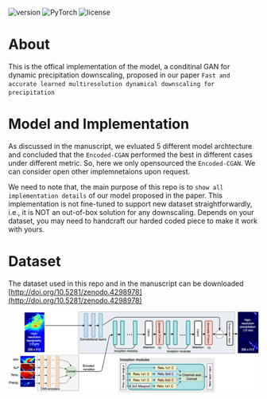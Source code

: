 ![version](https://img.shields.io/badge/Version-v1.0.0-blue.svg?style=plastic)
![PyTorch](https://img.shields.io/badge/PyTorch-v1.5.0-green.svg?style=plastic)
![license](https://img.shields.io/badge/license-CC_BY--NC-red.svg?style=plastic)

# About
This is the offical implementation of the model, a conditinal GAN for dynamic precipitation downscaling, proposed in our paper `Fast and accurate learned multiresolution dynamical downscaling for precipitation`

# Model and Implementation 
As discussed in the manuscript, we evluated 5 different model archtecture and concluded that the `Encoded-CGAN` performed the best in different cases under different metric. So, here we only opensourced the `Encoded-CGAN`. We can consider open other implemnetaions upon request. 

We need to note that, the main purpose of this repo is to `show all implementation details` of our model proposed in the paper. 
This implementation is not fine-tuned to support new dataset straightforwardly, i.e., it is NOT an out-of-box solution for any downscaling.
Depends on your dataset, you may need to handcraft our harded coded piece to make it work with yours.

# Dataset
The dataset used in this repo and in the manuscript can be downloaded [http://doi.org/10.5281/zenodo.4298978](http://doi.org/10.5281/zenodo.4298978)


![Generator Model Arch](repo-img/DSGAN-github-encoded.png)
